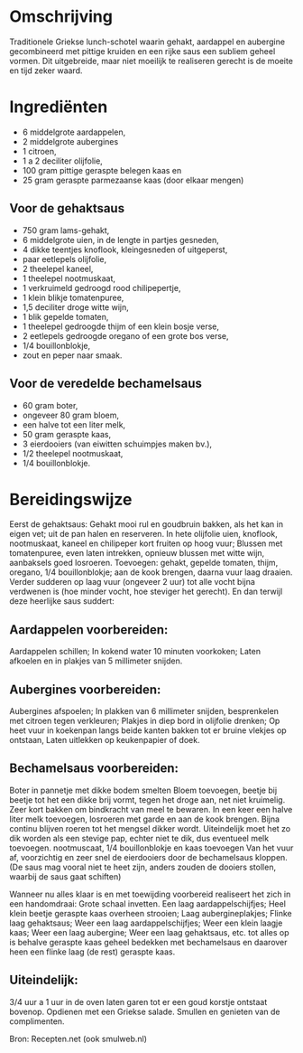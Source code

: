 # Omschrijving
Traditionele Griekse lunch-schotel waarin gehakt,
aardappel en aubergine gecombineerd met pittige
kruiden en een rijke saus een subliem geheel vormen.
Dit uitgebreide, maar niet moeilijk te realiseren
gerecht is de moeite en tijd zeker waard.


# Ingrediënten
* 6 middelgrote aardappelen,
* 2 middelgrote aubergines
* 1 citroen,
* 1 a 2 deciliter olijfolie,
* 100 gram pittige geraspte belegen kaas en
* 25 gram geraspte parmezaanse kaas (door elkaar mengen)

## Voor de gehaktsaus
* 750 gram lams-gehakt,
* 6 middelgrote uien, in de lengte in partjes gesneden,
* 4 dikke teentjes knoflook, kleingesneden of uitgeperst,
* paar eetlepels olijfolie,
* 2 theelepel kaneel,
* 1 theelepel nootmuskaat,
* 1 verkruimeld gedroogd rood chilipepertje,
* 1 klein blikje tomatenpuree,
* 1,5 deciliter droge witte wijn,
* 1 blik gepelde tomaten,
* 1 theelepel gedroogde thijm of een klein bosje verse,
* 2 eetlepels gedroogde oregano of een grote bos verse,
* 1/4 bouillonblokje,
* zout en peper naar smaak.

## Voor de veredelde bechamelsaus
* 60 gram boter,
* ongeveer 80 gram bloem,
* een halve tot een liter melk,
* 50 gram geraspte kaas,
* 3 eierdooiers (van eiwitten schuimpjes maken bv.),
* 1/2 theelepel nootmuskaat,
* 1/4 bouillonblokje.


# Bereidingswijze
Eerst de gehaktsaus: Gehakt mooi rul en goudbruin bakken, als het kan in eigen
vet; uit de pan halen en reserveren. In hete olijfolie uien, knoflook,
nootmuskaat, kaneel en chilipeper kort fruiten op hoog vuur; Blussen met
tomatenpuree, even laten intrekken, opnieuw blussen met witte wijn, aanbaksels
goed losroeren. Toevoegen: gehakt, gepelde tomaten, thijm, oregano, 1/4
bouillonblokje; aan de kook brengen, daarna vuur laag draaien. Verder sudderen
op laag vuur (ongeveer 2 uur) tot alle vocht bijna verdwenen is (hoe minder
vocht, hoe steviger het gerecht). En dan terwijl deze heerlijke saus suddert:

## Aardappelen voorbereiden:
Aardappelen schillen; In kokend water 10 minuten voorkoken; Laten afkoelen en
in plakjes van 5 millimeter snijden.

## Aubergines voorbereiden:
Aubergines afspoelen; In plakken van 6 millimeter snijden, besprenkelen met
citroen tegen verkleuren; Plakjes in diep bord in olijfolie drenken; Op heet
vuur in koekenpan langs beide kanten bakken tot er bruine vlekjes op ontstaan,
Laten uitlekken op keukenpapier of doek.

## Bechamelsaus voorbereiden:
Boter in pannetje met dikke bodem smelten Bloem toevoegen, beetje bij beetje
tot het een dikke brij vormt, tegen het droge aan, net niet kruimelig. Zeer
kort bakken om bindkracht van meel te bewaren. In een keer een halve liter
melk toevoegen, losroeren met garde en aan de kook brengen. Bijna continu
blijven roeren tot het mengsel dikker wordt. Uiteindelijk moet het zo dik
worden als een stevige pap, echter niet te dik, dus eventueel melk toevoegen.
nootmuscaat, 1/4 bouillonblokje en kaas toevoegen Van het vuur af, voorzichtig
en zeer snel de eierdooiers door de bechamelsaus kloppen. (De saus mag vooral
niet te heet zijn, anders zouden de dooiers stollen, waarbij de saus gaat
schiften)

Wanneer nu alles klaar is en met toewijding voorbereid realiseert het
zich in een handomdraai: Grote schaal invetten. Een laag aardappelschijfjes;
Heel klein beetje geraspte kaas overheen strooien; Laag aubergineplakjes;
Flinke laag gehaktsaus; Weer een laag aardappelschijfjes; Weer een klein laagje
kaas; Weer een laag aubergine; Weer een laag gehaktsaus, etc. tot alles op is
behalve geraspte kaas geheel bedekken met bechamelsaus en daarover heen een
flinke laag (de rest) geraspte kaas.

## Uiteindelijk:
3/4 uur a 1 uur in de oven laten garen tot er een goud korstje ontstaat
bovenop. Opdienen met een Griekse salade. Smullen en genieten van de
complimenten.

Bron: Recepten.net (ook smulweb.nl)
